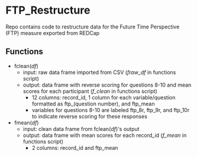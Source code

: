 # FTP_Restructure
Repo contains code to restructure data for the Future Time Perspective (FTP) measure exported from REDCap

## Functions
* fclean(*df*)
  * input: raw data frame imported from CSV (*fraw_df* in functions script)
  * output: data frame with reverse scoring for questions 8-10 and mean scores for each participant (*f_clean* in functions script)
    * 12 columns: record_id, 1 column for each variable/question formatted as ftp_(question number), and ftp_mean
    * variables for questions 8-10 are labeled ftp_8r, ftp_9r, and ftp_10r to indicate reverse scoring for these responses
* fmean(*df*)
  * input: clean data frame from fclean(*df*)'s output
  * output: data frame with mean scores for each record_id (*f_mean* in functions script)
    * 2 columns: record_id and ftp_mean

